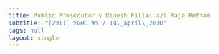 ```yaml
---
title: Public Prosecutor v Dinesh Pillai a/l Raja Retnam
subtitle: "[2011] SGHC 95 / 14\_April\_2010"
tags: null
layout: single
---
```


